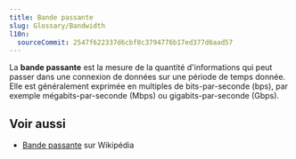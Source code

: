 ```yaml
---
title: Bande passante
slug: Glossary/Bandwidth
l10n:
  sourceCommit: 2547f622337d6cbf8c3794776b17ed377d6aad57
---
```


La **bande passante** est la mesure de la quantité d'informations qui peut passer dans une connexion de données sur une période de temps donnée. Elle est généralement exprimée en multiples de bits-par-seconde (bps), par exemple mégabits-par-seconde (Mbps) ou gigabits-par-seconde (Gbps).

## Voir aussi

- [Bande passante](https://fr.wikipedia.org/wiki/Bande_passante) sur Wikipédia
